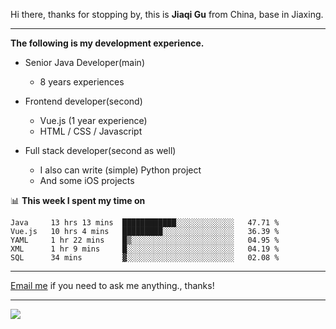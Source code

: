 Hi there, thanks for stopping by, this is **Jiaqi Gu** from China, base in Jiaxing.

---

**The following is my development experience.**

- Senior Java Developer(main)
  - 8 years experiences

- Frontend developer(second)
  - Vue.js (1 year experience)
  - HTML / CSS / Javascript
  
- Full stack developer(second as well)
  - I also can write (simple) Python project
  - And some iOS projects

📊 **This week I spent my time on**
<!--START_SECTION:waka-->
```text
Java     13 hrs 13 mins  ████████████░░░░░░░░░░░░░   47.71 % 
Vue.js   10 hrs 4 mins   █████████░░░░░░░░░░░░░░░░   36.39 % 
YAML     1 hr 22 mins    █▒░░░░░░░░░░░░░░░░░░░░░░░   04.95 % 
XML      1 hr 9 mins     █░░░░░░░░░░░░░░░░░░░░░░░░   04.19 % 
SQL      34 mins         ▓░░░░░░░░░░░░░░░░░░░░░░░░   02.08 % 
```
<!--END_SECTION:waka-->

---

[Email me](mailto:droidqw@gmail.com?subject=Hiring_from_GitHub) if you need to ask me anything., thanks!

---

![]( https://visitor-badge.glitch.me/badge?page_id=githubgujiaqi)

